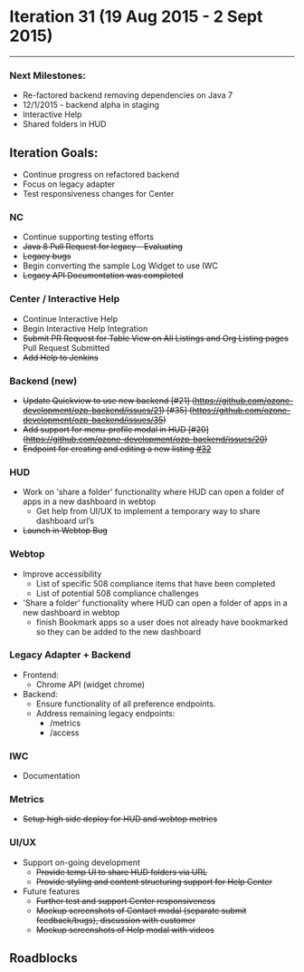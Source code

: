 # Iteration 31 (19 Aug 2015 - 2 Sept 2015)

*** 
### Next Milestones:
* Re-factored backend removing dependencies on Java 7
* 12/1/2015 - backend alpha in staging  
* Interactive Help
* Shared folders in HUD

## Iteration Goals:
* Continue progress on refactored backend
* Focus on legacy adapter
* Test responsiveness changes for Center

### NC
* Continue supporting testing efforts
* ~~Java 8 Pull Request for legacy - Evaluating~~
* ~~Legacy bugs~~
* Begin converting the sample Log Widget to use IWC
* ~~Legacy API Documentation was completed~~

### Center / Interactive Help
* Continue Interactive Help
* Begin Interactive Help Integration 
* ~~Submit PR Request for Table View on All Listings and Org Listing pages~~ Pull Request Submitted
* ~~Add Help to Jenkins~~ 

### Backend (new)
* ~~Update Quickview to use new backend [#21] (https://github.com/ozone-development/ozp-backend/issues/21) [#35] (https://github.com/ozone-development/ozp-backend/issues/35)~~
* ~~Add support for menu-profile modal in HUD [#20] (https://github.com/ozone-development/ozp-backend/issues/20)~~ 
* ~~Endpoint for creating and editing a new listing [#32](https://github.com/ozone-development/ozp-backend/issues/32)~~

### HUD
* Work on 'share a folder' functionality where HUD can open a folder of apps in a new dashboard in webtop 
  * Get help from UI/UX to implement a temporary way to share dashboard url’s
* ~~Launch in Webtop Bug~~

### Webtop
* Improve accessibility
  * List of specific 508 compliance items that have been completed
  * List of potential 508 compliance challenges
* 'Share a folder' functionality where HUD can open a folder of apps in a new dashboard in webtop
  * finish Bookmark apps so a user does not already have bookmarked so they can be added to the new dashboard

### Legacy Adapter + Backend
* Frontend:
    * Chrome API (widget chrome)
* Backend:
    * Ensure functionality of all preference endpoints.
    * Address remaining legacy endpoints:
        * /metrics
        * /access

### IWC
* Documentation

### Metrics
* ~~Setup high side deploy for HUD and webtop metrics~~

### UI/UX
* Support on-going development
  * ~~Provide temp UI to share HUD folders via URL~~
  * ~~Provide styling and content structuring support for Help Center~~
* Future features
  * ~~Further test and support Center responsiveness~~
  * ~~Mockup screenshots of Contact modal (separate submit feedback/bugs), discussion with customer~~
  * ~~Mockup screenshots of Help modal with videos~~

## Roadblocks